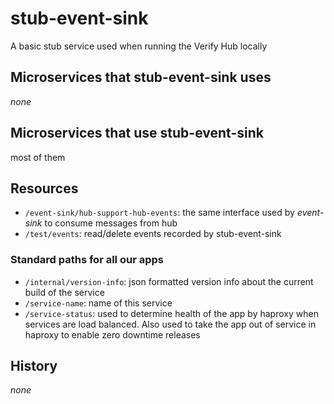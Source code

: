 # stub-event-sink

A basic stub service used when running the Verify Hub locally

## Microservices that stub-event-sink uses

_none_

## Microservices that use stub-event-sink

most of them

## Resources

* `/event-sink/hub-support-hub-events`: the same interface used by _event-sink_ to consume messages from hub
* `/test/events`: read/delete events recorded by stub-event-sink

### Standard paths for all our apps
* `/internal/version-info`: json formatted version info about the current build of the service
* `/service-name`: name of this service
* `/service-status`: used to determine health of the app by haproxy when services are load balanced.  Also used to take the app out of service in haproxy to enable zero downtime releases

## History

_none_
